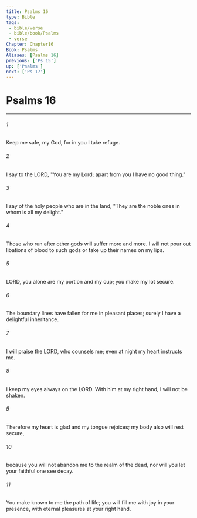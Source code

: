 ```yaml
---
title: Psalms 16
type: Bible
tags:
 - bible/verse
 - bible/book/Psalms
 - verse
Chapter: Chapter16
Book: Psalms
Aliases: [Psalms 16]
previous: ['Ps 15']
up: ['Psalms']
next: ['Ps 17']
---
```

# Psalms 16

***


###### 1 
Keep me safe, my God, for in you I take refuge. 

###### 2 
I say to the LORD, "You are my Lord; apart from you I have no good thing." 

###### 3 
I say of the holy people who are in the land, "They are the noble ones in whom is all my delight." 

###### 4 
Those who run after other gods will suffer more and more. I will not pour out libations of blood to such gods or take up their names on my lips. 

###### 5 
LORD, you alone are my portion and my cup; you make my lot secure. 

###### 6 
The boundary lines have fallen for me in pleasant places; surely I have a delightful inheritance. 

###### 7 
I will praise the LORD, who counsels me; even at night my heart instructs me. 

###### 8 
I keep my eyes always on the LORD. With him at my right hand, I will not be shaken. 

###### 9 
Therefore my heart is glad and my tongue rejoices; my body also will rest secure, 

###### 10 
because you will not abandon me to the realm of the dead, nor will you let your faithful one see decay. 

###### 11 
You make known to me the path of life; you will fill me with joy in your presence, with eternal pleasures at your right hand. 
